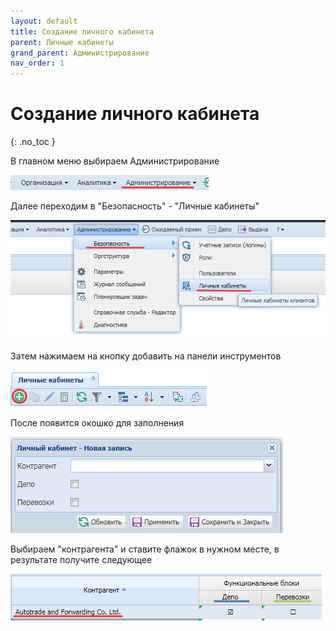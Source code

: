 ```yaml
---
layout: default
title: Создание личного кабинета
parent: Личные кабинеты
grand_parent: Администрирование
nav_order: 1
---
```


# Создание личного кабинета
{: .no_toc }

В главном меню выбираем Администрирование

![](../../assets/images/pers.png)

Далее переходим в "Безопасность" - "Личные кабинеты"

![](../../assets/images/perso.png)

Затем нажимаем на кнопку добавить на панели инструментов

![](../../assets/images/person.png)

После появится окошко для заполнения

![](../../assets/images/persona.png)

Выбираем "контрагента" и ставите флажок в нужном месте, в результате получите следующее

![](../../assets/images/personal.png)
